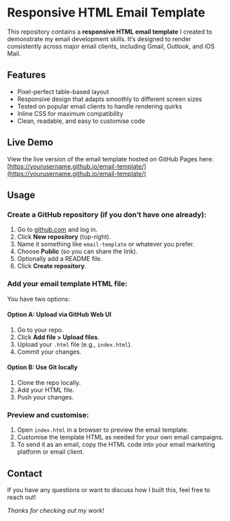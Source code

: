 # Responsive HTML Email Template

This repository contains a **responsive HTML email template** I created to demonstrate my email development skills. It’s designed to render consistently across major email clients, including Gmail, Outlook, and iOS Mail.

## Features

- Pixel-perfect table-based layout
- Responsive design that adapts smoothly to different screen sizes
- Tested on popular email clients to handle rendering quirks
- Inline CSS for maximum compatibility
- Clean, readable, and easy to customise code

## Live Demo

View the live version of the email template hosted on GitHub Pages here:  
[https://yourusername.github.io/email-template/](https://yourusername.github.io/email-template/)

## Usage

### Create a GitHub repository (if you don’t have one already):

1. Go to [github.com](https://github.com) and log in.
2. Click **New repository** (top-right).
3. Name it something like `email-template` or whatever you prefer.
4. Choose **Public** (so you can share the link).
5. Optionally add a README file.
6. Click **Create repository**.

### Add your email template HTML file:

You have two options:

#### Option A: Upload via GitHub Web UI

1. Go to your repo.
2. Click **Add file > Upload files**.
3. Upload your `.html` file (e.g., `index.html`).
4. Commit your changes.

#### Option B: Use Git locally

1. Clone the repo locally.
2. Add your HTML file.
3. Push your changes.

### Preview and customise:

1. Open `index.html` in a browser to preview the email template.
2. Customise the template HTML as needed for your own email campaigns.
3. To send it as an email, copy the HTML code into your email marketing platform or email client.

## Contact

If you have any questions or want to discuss how I built this, feel free to reach out!

_Thanks for checking out my work!_
